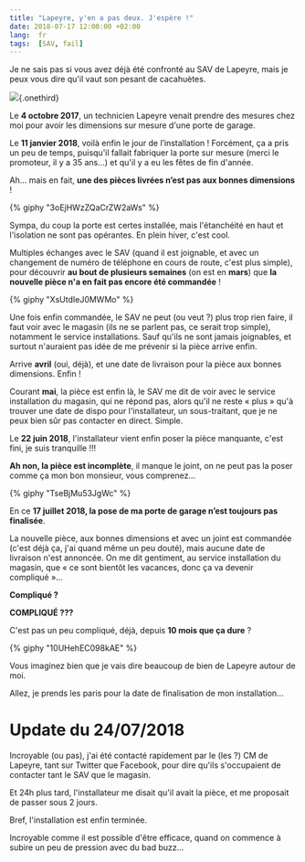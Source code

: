 ```yaml
---
title: "Lapeyre, y'en a pas deux. J'espère !"
date: 2018-07-17 12:00:00 +02:00
lang:  fr
tags:  [SAV, fail]
---
```


Je ne sais pas si vous avez déjà été confronté au SAV de Lapeyre, mais je peux vous dire qu'il vaut son pesant de cacahuètes.

![](/assets/logos/lapeyre.png){.onethird}

Le **4 octobre 2017**, un technicien Lapeyre venait prendre des mesures chez moi pour avoir les dimensions sur mesure d'une porte de garage.

Le **11 janvier 2018**, voilà enfin le jour de l’installation ! Forcément, ça a pris un peu de temps, puisqu'il fallait fabriquer la porte sur mesure (merci le promoteur, il y a 35 ans…) et qu'il y a eu les fêtes de fin d'année.

Ah… mais en fait, **une des pièces livrées n’est pas aux bonnes dimensions** !

{% giphy "3oEjHWzZQaCrZW2aWs" %}

Sympa, du coup la porte est certes installée, mais l'étanchéité en haut et l'isolation ne sont pas opérantes. En plein hiver, c'est cool.

Multiples échanges avec le SAV (quand il est joignable, et avec un changement de numéro de téléphone en cours de route, c'est plus simple), pour découvrir **au bout de plusieurs semaines** (on est en **mars**) que **la nouvelle pièce n'a en fait pas encore été commandée** !

{% giphy "XsUtdIeJ0MWMo" %}

Une fois enfin commandée, le SAV ne peut (ou veut ?) plus trop rien faire, il faut voir avec le magasin (ils ne se parlent pas, ce serait trop simple), notamment le service installations. Sauf qu'ils ne sont jamais joignables, et surtout n'auraient pas idée de me prévenir si la pièce arrive enfin.

Arrive **avril** (oui, déjà), et une date de livraison pour la pièce aux bonnes dimensions. Enfin !

Courant **mai**, la pièce est enfin là, le SAV me dit de voir avec le service installation du magasin, qui ne répond pas, alors qu'il ne reste « plus » qu'à trouver une date de dispo pour l'installateur, un sous-traitant, que je ne peux bien sûr pas contacter en direct. Simple.

Le **22 juin 2018**, l'installateur vient enfin poser la pièce manquante, c'est fini, je suis tranquille !!!

**Ah non, la pièce est incomplète**, il manque le joint, on ne peut pas la poser comme ça mon bon monsieur, vous comprenez…

{% giphy "TseBjMu53JgWc" %}

En ce **17 juillet 2018, la pose de ma porte de garage n’est toujours pas finalisée**.

La nouvelle pièce, aux bonnes dimensions et avec un joint est commandée (c'est déjà ça, j'ai quand même un peu douté), mais aucune date de livraison n'est annoncée. On me dit gentiment, au service installation du magasin, que « ce sont bientôt les vacances, donc ça va devenir compliqué »…

**Compliqué ?**

**COMPLIQUÉ ???**

C'est pas un peu compliqué, déjà, depuis **10 mois que ça dure** ?

{% giphy "10UHehEC098kAE" %}

Vous imaginez bien que je vais dire beaucoup de bien de Lapeyre autour de moi.

Allez, je prends les paris pour la date de finalisation de mon installation…

# Update du 24/07/2018

Incroyable (ou pas), j'ai été contacté rapidement par le (les ?) CM de Lapeyre, tant sur Twitter que Facebook, pour dire qu'ils s'occupaient de contacter tant le SAV que le magasin.

Et 24h plus tard, l'installateur me disait qu'il avait la pièce, et me proposait de passer sous 2 jours.

Bref, l'installation est enfin terminée.

Incroyable comme il est possible d'être efficace, quand on commence à subire un peu de pression avec du bad buzz…
